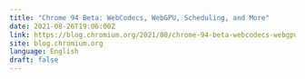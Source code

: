 ```yaml
---
title: "Chrome 94 Beta: WebCodecs, WebGPU, Scheduling, and More"
date: 2021-08-26T19:06:00Z
link: https://blog.chromium.org/2021/08/chrome-94-beta-webcodecs-webgpu.html?utm_medium=RSS&utm_source=news.12bit.vn
site: blog.chromium.org
language: English
draft: false
---
```

